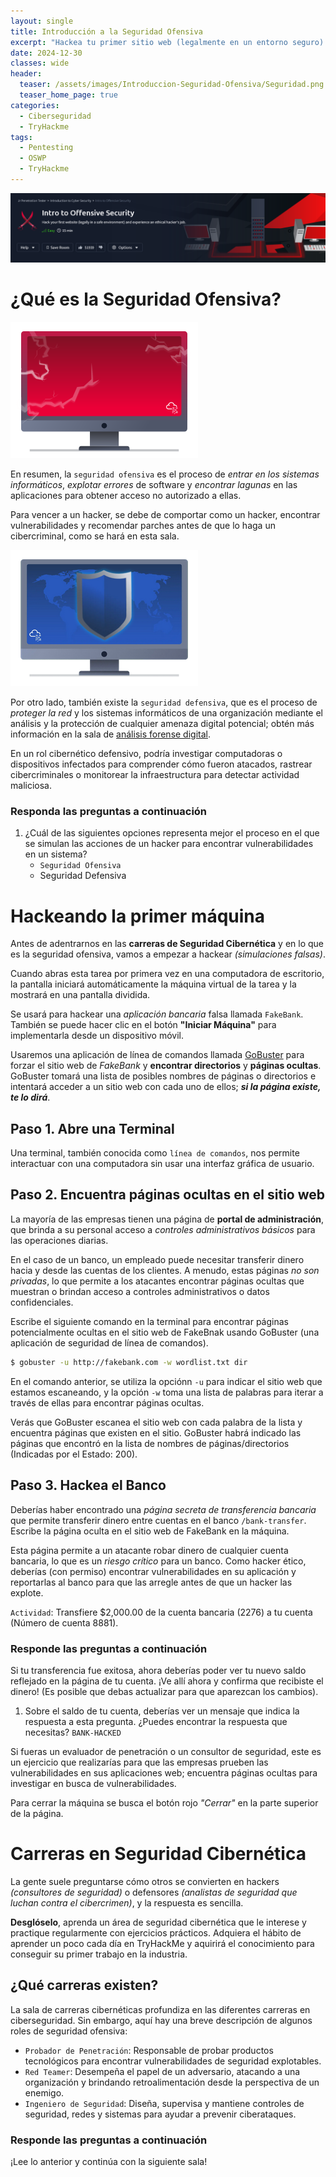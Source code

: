 ```yaml
---
layout: single
title: Introducción a la Seguridad Ofensiva
excerpt: "Hackea tu primer sitio web (legalmente en un entorno seguro) y experimenta el trabajo de un hacker ético."
date: 2024-12-30
classes: wide
header:
  teaser: /assets/images/Introduccion-Seguridad-Ofensiva/Seguridad.png
  teaser_home_page: true
categories:
  - Ciberseguridad
  - TryHackme
tags:
  - Pentesting
  - OSWP
  - TryHackme
---
```


<p align="center">
<img src="/assets/images/Introduccion-Seguridad-Ofensiva/Portada.png">
</p>

# ¿Qué es la Seguridad Ofensiva?

<p align="left">
<img src="/assets/images/Introduccion-Seguridad-Ofensiva/Ofensiva.png">
</p>

En resumen, la `seguridad ofensiva` es el proceso de *entrar en los sistemas informáticos*, *explotar errores* de software y *encontrar lagunas* en las aplicaciones para obtener acceso no autorizado a ellas.

Para vencer a un hacker, se debe de comportar como un hacker, encontrar vulnerabilidades y recomendar parches antes de que lo haga un cibercriminal, como se hará en esta sala.

<p align="left">
<img src="/assets/images/Introduccion-Seguridad-Ofensiva/Defensiva.png">
</p>

Por otro lado, también existe la `seguridad defensiva`, que es el proceso de *proteger la red* y los sistemas informáticos de una organización mediante el análisis y la protección de cualquier amenaza digital potencial; obtén más información en la sala de [análisis forense digital]().

En un rol cibernético defensivo, podría investigar computadoras o dispositivos infectados para comprender cómo fueron atacados, rastrear cibercriminales o monitorear la infraestructura para detectar actividad maliciosa.

### Responda las preguntas a continuación
1. ¿Cuál de las siguientes opciones representa mejor el proceso en el que se simulan las acciones de un hacker para encontrar vulnerabilidades en un sistema?
    - `Seguridad Ofensiva`
    - Seguridad Defensiva

# Hackeando la primer máquina
Antes de adentrarnos en las **carreras de Seguridad Cibernética** y en lo que es la seguridad ofensiva, vamos a empezar a hackear *(simulaciones falsas)*.

Cuando abras esta tarea por primera vez en una computadora de escritorio, la pantalla iniciará automáticamente la máquina virtual de la tarea y la mostrará en una pantalla dividida.

Se usará para hackear una *aplicación bancaria* falsa llamada `FakeBank`. También se puede hacer clic en el botón **"Iniciar Máquina"** para implementarla desde un dispositivo móvil.

Usaremos una aplicación de línea de comandos llamada [GoBuster]() para forzar el sitio web de *FakeBank* y **encontrar directorios** y **páginas ocultas**. GoBuster tomará una lista de posibles nombres de páginas o directorios e intentará acceder a un sitio web con cada uno de ellos; ***si la página existe, te lo dirá***.

## Paso 1. Abre una Terminal
Una terminal, también conocida como `línea de comandos`, nos permite interactuar con una computadora sin usar una interfaz gráfica de usuario.

## Paso 2. Encuentra páginas ocultas en el sitio web
La mayoría de las empresas tienen una página de **portal de administración**, que brinda a su personal acceso a *controles administrativos básicos* para las operaciones diarias.

En el caso de un banco, un empleado puede necesitar transferir dinero hacia y desde las cuentas de los clientes. A menudo, estas páginas *no son privadas*, lo que permite a los atacantes encontrar páginas ocultas que muestran o brindan acceso a controles administrativos o datos confidenciales.

Escribe el siguiente comando en la terminal para encontrar páginas potencialmente ocultas en el sitio web de FakeBnak usando GoBuster (una aplicación de seguridad de línea de comandos).

```bash
$ gobuster -u http://fakebank.com -w wordlist.txt dir
```

En el comando anterior, se utiliza la opciónn `-u` para indicar el sitio web que estamos escaneando, y la opción `-w` toma una lista de palabras para iterar a través de ellas para encontrar páginas ocultas.

Verás que GoBuster escanea el sitio web con cada palabra de la lista y encuentra páginas que existen en el sitio. GoBuster habrá indicado las páginas que encontró en la lista de nombres de páginas/directorios (Indicadas por el Estado: 200).

## Paso 3. Hackea el Banco
Deberías haber encontrado una *página secreta de transferencia bancaria* que permite transferir dinero entre cuentas en el banco `/bank-transfer`. Escribe la página oculta en el sitio web de FakeBank en la máquina.

Esta página permite a un atacante robar dinero de cualquier cuenta bancaria, lo que es un *riesgo crítico* para un banco. Como hacker ético, deberías (con permiso) encontrar vulnerabilidades en su aplicación y reportarlas al banco para que las arregle antes de que un hacker las explote.

`Actividad`: Transfiere $2,000.00 de la cuenta bancaria (2276) a tu cuenta (Número de cuenta 8881).

### Responde las preguntas a continuación
Si tu transferencia fue exitosa, ahora deberías poder ver tu nuevo saldo reflejado en la página de tu cuenta. ¡Ve allí ahora y confirma que recibiste el dinero! (Es posible que debas actualizar para que aparezcan los cambios).

1. Sobre el saldo de tu cuenta, deberías ver un mensaje que indica la respuesta a esta pregunta. ¿Puedes encontrar la respuesta que necesitas? `BANK-HACKED`

Si fueras un evaluador de penetración o un consultor de seguridad, este es un ejercicio que realizarías para que las empresas prueben las vulnerabilidades en sus aplicaciones web; encuentra páginas ocultas para investigar en busca de vulnerabilidades.

Para cerrar la máquina se busca el botón rojo *"Cerrar"* en la parte superior de la página.

# Carreras en Seguridad Cibernética
La gente suele preguntarse cómo otros se convierten en hackers *(consultores de seguridad)* o defensores *(analistas de seguridad que luchan contra el cibercrimen)*, y la respuesta es sencilla.

**Desglóselo**, aprenda un área de seguridad cibernética que le interese y practique regularmente con ejercicios prácticos. Adquiera el hábito de aprender un poco cada día en TryHackMe y aquirirá el conocimiento para conseguir su primer trabajo en la industria.

## ¿Qué carreras existen?
La sala de carreras cibernéticas profundiza en las diferentes carreras en ciberseguridad. Sin embargo, aquí hay una breve descripción de algunos roles de seguridad ofensiva:

- `Probador de Penetración`: Responsable de probar productos tecnológicos para encontrar vulnerabilidades de seguridad explotables.
- `Red Teamer`: Desempeña el papel de un adversario, atacando a una organización y brindando retroalimentación desde la perspectiva de un enemigo.
- `Ingeniero de Seguridad`: Diseña, supervisa y mantiene controles de seguridad, redes y sistemas para ayudar a prevenir ciberataques.

### Responde las preguntas a continuación
¡Lee lo anterior y continúa con la siguiente sala!